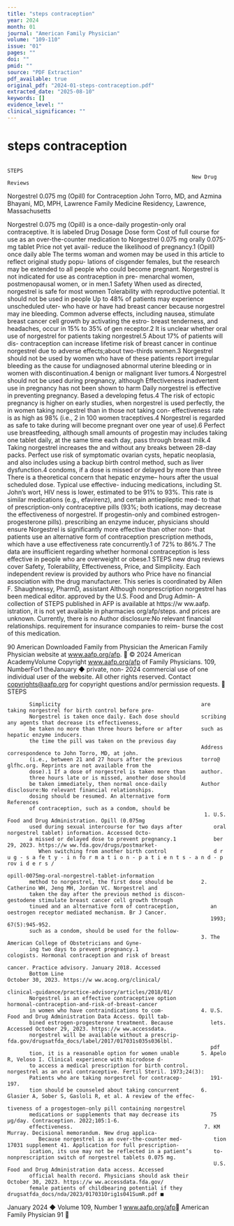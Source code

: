 ```yaml
---
title: "steps contraception"
year: 2024
month: 01
journal: "American Family Physician"
volume: "109-110"
issue: "01"
pages: ""
doi: ""
pmid: ""
source: "PDF Extraction"
pdf_available: true
original_pdf: "2024-01-steps-contraception.pdf"
extracted_date: "2025-08-10"
keywords: []
evidence_level: ""
clinical_significance: ""
---
```


# steps contraception

                                                                      STEPS
                                                               New Drug Reviews

 Norgestrel 0.075 mg (Opill) for Contraception
     John Torro, MD, and Azmina Bhayani, MD, MPH, Lawrence Family Medicine Residency, Lawrence, Massachusetts


Norgestrel 0.075 mg (Opill) is a once-daily
progestin-only oral contraceptive. It is labeled  Drug                                 Dosage                Dose form               Cost of full course
for use as an over-the-counter medication to
                                                  Norgestrel                          0.075 mg orally        0.075-mg tablet         Price not yet avail-
reduce the likelihood of pregnancy.1
                                                  (Opill)                             once daily                                     able
   The terms woman and women may be used
in this article to reflect original study popu-
lations of cisgender females, but the research
may be extended to all people who could become pregnant.                           Norgestrel is not indicated for use as contraception in pre-
                                                                                  menarchal women, postmenopausal women, or in men.1
Safety
When used as directed, norgestrel is safe for most women                          Tolerability
with reproductive potential. It should not be used in people                      Up to 48% of patients may experience unscheduled uter-
who have or have had breast cancer because norgestrel may                         ine bleeding. Common adverse effects, including nausea,
stimulate breast cancer cell growth by activating the estro-                      breast tenderness, and headaches, occur in 15% to 35% of
gen receptor.2 It is unclear whether oral use of norgestrel for                   patients taking norgestrel.5 About 17% of patients will dis-
contraception can increase lifetime risk of breast cancer in                      continue norgestrel due to adverse effects;​about two-thirds
women.3 Norgestrel should not be used by women who have                           of these patients report irregular bleeding as the cause for
undiagnosed abnormal uterine bleeding or in women with                            discontinuation.4
benign or malignant liver tumors.4
   Norgestrel should not be used during pregnancy, although                       Effectiveness
inadvertent use in pregnancy has not been shown to harm                           Daily norgestrel is effective in preventing pregnancy. Based
a developing fetus.4 The risk of ectopic pregnancy is higher                      on early studies, when norgestrel is used perfectly, the
in women taking norgestrel than in those not taking con-                          effectiveness rate is as high as 98% (i.e., 2 in 100 women
traceptives.4 Norgestrel is regarded as safe to take during                       will become pregnant over one year of use).6 Perfect use
breastfeeding, although small amounts of progestin may                            includes taking one tablet daily, at the same time each day,
pass through breast milk.4 Taking norgestrel increases the                        and without any breaks between 28-day packs. Perfect use
risk of symptomatic ovarian cysts, hepatic neoplasia, and                         also includes using a backup birth control method, such as
liver dysfunction.4                                                               condoms, if a dose is missed or delayed by more than three
   There is a theoretical concern that hepatic enzyme–                            hours after the usual scheduled dose. Typical use effective-
inducing medications, including St. John’s wort, HIV                              ness is lower, estimated to be 91% to 93%. This rate is similar
medications (e.g., efavirenz), and certain antiepileptic med-                     to that of prescription-only contraceptive pills (93%; both
ications, may decrease the effectiveness of norgestrel. If                        progestin-only and combined estrogen-progesterone pills).
prescribing an enzyme inducer, physicians should ensure                           Norgestrel is significantly more effective than other non-
that patients use an alternative form of contraception                            prescription methods, which have a use effectiveness rate
concurrently.1                                                                    of 72% to 86%.7 The data are insufficient regarding whether
                                                                                             hormonal contraception is less effective in people
                                                                                             who are overweight or obese.1
  STEPS new drug reviews cover Safety, Tolerability, Effectiveness, Price,
  and Simplicity. Each independent review is provided by authors who
                                                                                                Price
  have no financial association with the drug manufacturer.
  This series is coordinated by Allen F. Shaughnessy, PharmD, assistant
                                                                                                Although nonprescription norgestrel has been
  medical editor.                                                                               approved by the U.S. Food and Drug Admin-
  A collection of STEPS published in AFP is available at https://​w ww.aafp.                    istration, it is not yet available in pharmacies
  org/afp/steps.                                                                                and prices are unknown. Currently, there is no
  Author disclosure:​No relevant financial relationships.                                       requirement for insurance companies to reim-
                                                                                                burse the cost of this medication.

90 American
Downloaded     Family
            from        Physician
                 the American   Family Physician website at www.aafp.org/afp.           © 2024 American AcademyVolume
                                                                                 Copyright
                                                                   www.aafp.org/afp                                     of Family Physicians.
                                                                                                                                109, NumberFor1 theJanuary
                                                                                                                                                ◆    private, non-
                                                                                                                                                              2024
commercial use of one individual user of the website. All other rights reserved. Contact copyrights@aafp.org for copyright questions and/or permission requests.
                                                            STEPS


           Simplicity                                             are taking norgestrel for birth control before pre-
           Norgestrel is taken once daily. Each dose should       scribing any agents that decrease its effectiveness,
           be taken no more than three hours before or after      such as hepatic enzyme inducers.
           the time the pill was taken on the previous day
                                                                  Address correspondence to John Torro, MD, at john.
           (i.e., between 21 and 27 hours after the previous      torro@​glfhc.org. Reprints are not available from the
           dose).1 If a dose of norgestrel is taken more than     author.
           three hours late or is missed, another dose should
           be taken immediately, then normal once-daily           Author disclosure:​No relevant financial relationships.
           dosing should be resumed. An alternative form          References
           of contraception, such as a condom, should be
                                                                   1. U.S. Food and Drug Administration. Opill (0.075mg
           used during sexual intercourse for two days after          oral norgestrel tablet) information. Accessed Octo-
           a missed or delayed dose to prevent pregnancy.1            ber 29, 2023. https://​w ww.fda.gov/drugs/postmarket-
              When switching from another birth control               d r u g - s a fe t y - i n fo r m a t i o n - p a t i e n t s - a n d - p rov i d e r s /
                                                                      opill-0075mg-oral-norgestrel-tablet-information
           method to norgestrel, the first dose should be         2. Catherino WH, Jeng MH, Jordan VC. Norgestrel and
           taken the day after the previous method is discon-        gestodene stimulate breast cancer cell growth through
           tinued and an alternative form of contraception,          an oestrogen receptor mediated mechanism. Br J Cancer.
                                                                     1993;​67(5):​945-952.
           such as a condom, should be used for the follow-
                                                                  3. The American College of Obstetricians and Gyne-
           ing two days to prevent pregnancy.1                       cologists. Hormonal contraception and risk of breast
                                                                     cancer. Practice advisory. January 2018. Accessed
           Bottom Line                                               October 30, 2023. https://​w ww.acog.org/clinical/
                                                                     clinical-guidance/practice-advisory/articles/2018/01/
           Norgestrel is an effective contraceptive option           hormonal-contraception-and-risk-of-breast-cancer
           in women who have contraindications to com-            4. U.S. Food and Drug Administration Data Access. Opill tab-
           bined estrogen-progesterone treatment. Because            lets. Accessed October 29, 2023. https://​w ww.accessdata.
           norgestrel will be available without a prescrip-          fda.gov/drugsatfda_docs/label/2017/017031s035s036lbl.
                                                                     pdf
           tion, it is a reasonable option for women unable       5. Apelo R, Veloso I. Clinical experience with microdose d-
           to access a medical prescription for birth control.       norgestrel as an oral contraceptive. Fertil Steril. 1973;​24(3):​
           Patients who are taking norgestrel for contracep-         191-197.
           tion should be counseled about taking concurrent       6. Glasier A, Sober S, Gasloli R, et al. A review of the effec-
                                                                     tiveness of a progestogen-only pill containing norgestrel
           medications or supplements that may decrease its          75 µg/day. Contraception. 2022;​105:​1-6.
           effectiveness.                                          7. KM Murray. Decisional memorandum. New drug applica-
              Because norgestrel is an over-the-counter med-          tion 17031 supplement 41. Application for full prescription-
           ication, its use may not be reflected in a patient’s       to-nonprescription switch of norgestrel tablets 0.075 mg.
                                                                      U.S. Food and Drug Administration data access. Accessed
           official health record. Physicians should ask their        October 30, 2023. https://​w ww.accessdata.fda.gov/
           female patients of childbearing potential if they          drugsatfda_docs/nda/2023/017031Orig1s041SumR.pdf ■




January 2024 ◆ Volume 109, Number 1                  www.aafp.org/afp                                                      American Family Physician 91
